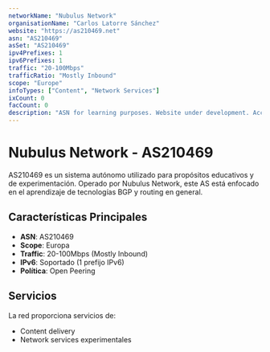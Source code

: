 ```yaml
---
networkName: "Nubulus Network"
organisationName: "Carlos Latorre Sánchez"
website: "https://as210469.net"
asn: "AS210469"
asSet: "AS210469"
ipv4Prefixes: 1
ipv6Prefixes: 1
traffic: "20-100Mbps"
trafficRatio: "Mostly Inbound"
scope: "Europe"
infoTypes: ["Content", "Network Services"]
ixCount: 0
facCount: 0
description: "ASN for learning purposes. Website under development. Accepts peering requests for educational and experimental purposes."
---
```


# Nubulus Network - AS210469

AS210469 es un sistema autónomo utilizado para propósitos educativos y de experimentación. Operado por Nubulus Network, este AS está enfocado en el aprendizaje de tecnologías BGP y routing en general.

## Características Principales

- **ASN**: AS210469
- **Scope**: Europa
- **Traffic**: 20-100Mbps (Mostly Inbound)
- **IPv6**: Soportado (1 prefijo IPv6)
- **Política**: Open Peering

## Servicios

La red proporciona servicios de:
- Content delivery
- Network services experimentales
